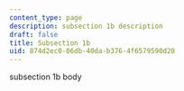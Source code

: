 ```yaml
---
content_type: page
description: subsection 1b description
draft: false
title: Subsection 1b
uid: 874d2ec0-06db-40da-b376-4f6579590d20
---
```

subsection 1b body